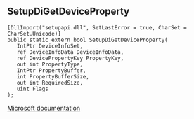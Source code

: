 ## SetupDiGetDeviceProperty

```
[DllImport("setupapi.dll", SetLastError = true, CharSet = CharSet.Unicode)]
public static extern bool SetupDiGetDeviceProperty(
   IntPtr DeviceInfoSet,
   ref DeviceInfoData DeviceInfoData,
   ref DevicePropertyKey PropertyKey,
   out int PropertyType,
   IntPtr PropertyBuffer,
   int PropertyBufferSize,
   out int RequiredSize,
   uint Flags
);
```

[Microsoft documentation](https://docs.microsoft.com/en-us/windows/win32/api/setupapi/nf-setupapi-setupdigetdevicepropertyw)

